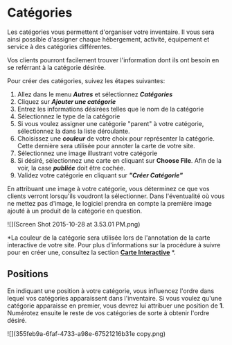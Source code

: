 # Catégories

Les catégories vous permettent d'organiser votre inventaire. Il vous sera ainsi possible d'assigner chaque hébergement, activité, équipement et service à des catégories différentes. 

Vos clients pourront facilement trouver l'information dont ils ont besoin en se reférrant à la catégorie désirée. 

Pour créer des catégories, suivez les étapes suivantes:
1. Allez dans le menu ***Autres*** et sélectionnez ***Catégories***
2. Cliquez sur ***Ajouter une catégorie***
3. Entrez les informations désirées telles que le nom de la catégorie
4. Sélectionnez le type de la catégorie
5. Si vous voulez assigner une catégorie "parent" à votre catégorie, sélectionnez la dans la liste déroulante.
4. Choisissez une ***couleur*** de votre choix pour représenter la catégorie. Cette dernière sera utilisée pour annoter la carte de votre site. 
4. Sélectionnez une image illustrant votre catégorie
5. Si désiré, sélectionnez une carte en cliquant sur **Choose File**. Afin de la voir, la case ***publiée*** doit être cochée.
5. Validez votre catégorie en cliquant sur ***"Créer Catégorie"***

En attribuant une image à votre catégorie, vous déterminez ce que vos clients verront lorsqu'ils voudront la sélectionner. Dans l'éventualité où vous ne mettez pas d'image, le logiciel prendra en compte la première image ajouté à un produit de la catégorie en question. 

![](Screen Shot 2015-10-28 at 3.53.01 PM.png)



*La couleur de la catégorie sera utilisée lors de l'annotation de la carte interactive de votre site. Pour plus d'informations sur la procédure à suivre pour en créer une, consultez la section **[Carte Interactive](cartes_interactives.md)** *.



## Positions
En indiquant une position à votre catégorie, vous influencez l'ordre dans lequel vos catégories apparaissent dans l'inventaire.
Si vous voulez qu'une catégorie apparaisse en premier, vous devrez lui attribuer une position de **1**. 
Numérotez ensuite le reste de vos catégories de sorte à obtenir l'ordre désiré. 

![](355feb9a-6faf-4733-a98e-67521216b31e copy.png)
